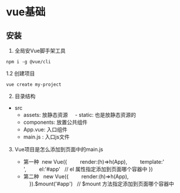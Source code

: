# vue基础

## 安装

1. 全局安Vue脚手架工具


```
npm i -g @vue/cli
```
1.2 创建项目

```
vue create my-project
```

2. 目录结构

- src
    - assets: 放静态资源
    - static: 也是放静态资源的
    - components: 放置公共组件
    - App.vue: 入口组件
    - main.js : 入口js文件

3. Vue项目是怎么添加到页面中的main.js

   - 第一种 
    new Vue({
        render:(h)=>h(App),
        template:'<div></div>',
        el:'#app'   // el 属性指定添加到页面哪个容器中
    }) 
    - 第二种  
    new Vue({
        render:(h)=>h(App),
    }).$mount('#app')   // $mount 方法指定添加到页面哪个容器中


